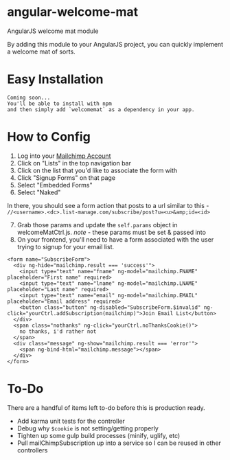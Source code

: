 # angular-welcome-mat
AngularJS welcome mat module

By adding this module to your AngularJS project, you can quickly implement a welcome mat of sorts.

# Easy Installation

```
Coming soon...
You'll be able to install with npm
and then simply add `welcomemat` as a dependency in your app.
```

# How to Config
1. Log into your [Mailchimp Account](https://login.mailchimp.com/)
2. Click on "Lists" in the top navigation bar
3. Click on the list that you'd like to associate the form with
4. Click "Signup Forms" on that page
5. Select "Embedded Forms"
6. Select "Naked"

In there, you should see a form action that posts to a url similar to this -
`//<username>.<dc>.list-manage.com/subscribe/post?u=<u>&amp;id=<id>`

7. Grab those params and update the `self.params` object in welcomeMatCtrl.js. *note* - these params must be set & passed into
8. On your frontend, you'll need to have a form associated with the user trying to signup for your email list.

```
<form name="SubscribeForm">
  <div ng-hide="mailchimp.result === 'success'">
    <input type="text" name="fname" ng-model="mailchimp.FNAME" placeholder="First name" required>
    <input type="text" name="lname" ng-model="mailchimp.LNAME" placeholder="Last name" required>
    <input type="text" name="email" ng-model="mailchimp.EMAIL" placeholder="Email address" required>
    <button class="button" ng-disabled="SubscribeForm.$invalid" ng-click="yourCtrl.addSubscription(mailchimp)">Join Email List</button>
  </div>
  <span class="nothanks" ng-click="yourCtrl.noThanksCookie()">
    no thanks, i'd rather not
  </span>
  <div class="message" ng-show="mailchimp.result === 'error'">
    <span ng-bind-html="mailchimp.message"></span>
  </div>
</form>
```

# To-Do
There are a handful of items left to-do before this is production ready.
- Add karma unit tests for the controller
- Debug why `$cookie` is not setting/getting properly
- Tighten up some gulp build processes (minify, uglify, etc)
- Pull mailChimpSubscription up into a service so I can be reused in other controllers
